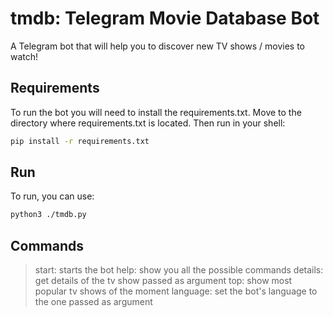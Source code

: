 # tmdb: Telegram Movie Database Bot

A Telegram bot that will help you to discover new TV shows / movies to watch!

## Requirements
To run the bot you will need to install the requirements.txt. 
Move to the directory where requirements.txt is located. Then run in your shell: 

```bash
pip install -r requirements.txt 
```

## Run
To run, you can use: 

```bash
python3 ./tmdb.py 
```

## Commands

> start: starts the bot
> help: show you all the possible commands
> details: get details of the tv show passed as argument
> top: show most popular tv shows of the moment
> language: set the bot's language to the one passed as argument
